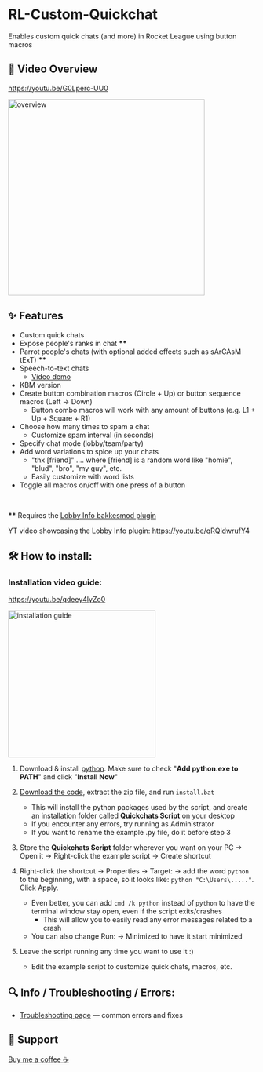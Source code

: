 # RL-Custom-Quickchat

Enables custom quick chats (and more) in Rocket League using button macros

## 🎥 Video Overview

https://youtu.be/G0Lperc-UU0

<a href='https://youtu.be/G0Lperc-UU0'>
  <img src='https://i.imgur.com/U83sQM9.png' alt="overview" width="400"/>
</a>

## ✨ Features

- Custom quick chats
- Expose people's ranks in chat **\*\***
- Parrot people's chats (with optional added effects such as sArCAsM tExT) **\*\***
- Speech-to-text chats
  - [Video demo](https://youtu.be/cqEdJQ-X7X4)
- KBM version
- Create button combination macros (Circle + Up) or button sequence macros (Left → Down)
  - Button combo macros will work with any amount of buttons (e.g. L1 + Up + Square + R1)
- Choose how many times to spam a chat
  - Customize spam interval (in seconds)
- Specify chat mode (lobby/team/party)
- Add word variations to spice up your chats
  - "thx [friend]" .... where [friend] is a random word like "homie", "blud", "bro", "my guy", etc.
  - Easily customize with word lists
- Toggle all macros on/off with one press of a button
   
<br>

**\*\*** Requires the [Lobby Info bakkesmod plugin](https://github.com/smallest-cock/LobbyInfo/releases)

YT video showcasing the Lobby Info plugin: https://youtu.be/qRQldwrufY4

## 🛠️ How to install:

### Installation video guide:

https://youtu.be/qdeey4lyZo0

<a href='https://youtu.be/qdeey4lyZo0'>
  <img src='https://i.imgur.com/Cg4CHke.png' alt="installation guide" width="300"/>
</a>

<br>

1. Download & install [python](https://www.python.org/getit/). Make sure to check "**Add python.exe to PATH**" and click "**Install Now**"

2. [Download the code](https://github.com/smallest-cock/RL-Custom-Quickchat/archive/refs/heads/main.zip), extract the zip file, and run `install.bat`
   - This will install the python packages used by the script, and create an installation folder called **Quickchats Script** on your desktop
   - If you encounter any errors, try running as Administrator 
   - If you want to rename the example .py file, do it before step 3

3. Store the **Quickchats Script** folder wherever you want on your PC → Open it → Right-click the example script → Create shortcut

4. Right-click the shortcut → Properties → Target: → add the word `python` to the beginning, with a space, so it looks like: `python "C:\Users\....."`. Click Apply.
   - Even better, you can add `cmd /k python` instead of `python` to have the terminal window stay open, even if the script exits/crashes
     - This will allow you to easily read any error messages related to a crash
   - You can also change Run: → Minimized to have it start minimized

5. Leave the script running any time you want to use it :)
   - Edit the example script to customize quick chats, macros, etc.

## 🔍 Info / Troubleshooting / Errors:

- [Troubleshooting page](./docs/Troubleshooting.md) — common errors and fixes


## 🙏 Support

[Buy me a coffee ☕](https://cash.app/$naptime559)